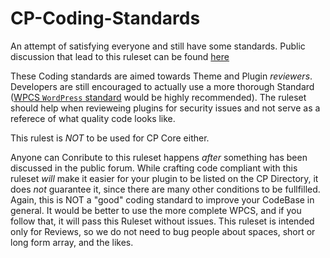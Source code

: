 # CP-Coding-Standards
An attempt of satisfying everyone and still have some standards.
Public discussion that lead to this ruleset can be found [here](https://forums.classicpress.net/t/adopt-wpcs-for-themes-and-plugin-directory/3755/)

These Coding standards are aimed towards Theme and Plugin _reviewers_.
Developers are still encouraged to actually use a more thorough Standard ([WPCS `WordPress` standard](https://github.com/WordPress/WordPress-Coding-Standards) would be highly recommended).
The ruleset should help when revieweing plugins for security issues and not serve as a referece of what quality code looks like.

This rulest is _NOT_ to be used for CP Core either.

Anyone can Conribute to this ruleset happens _after_ something has been discussed in the public forum.
While crafting code compliant with this ruleset _will_ make it easier for your plugin to be listed on the CP Directory, it does _not_ guarantee it, since there are many other conditions to be fullfilled.
Again, this is NOT a "good" coding standard to improve your CodeBase in general. 
It would be better to use the more complete WPCS, and if you follow that, it will pass this Ruleset without issues.
This ruleset is intended only for Reviews, so we do not need to bug people about spaces, short or long form array, and the likes.
